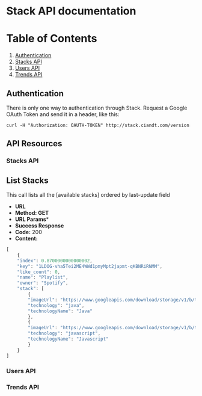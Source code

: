# Stack API documentation

# Table of Contents
1. [Authentication](#authentication)
2. [Stacks API](#stacks-api)
3. [Users API](#users-api)
3. [Trends API](#trends-api)

## Authentication
There is only one way to authentication through Stack. Request a Google OAuth Token and send it in a header, like this:

```console
curl -H "Authorization: OAUTH-TOKEN" http://stack.ciandt.com/version
```

## API Resources

### Stacks API

**List Stacks**
----
This call lists all the [available stacks] ordered by last-update field

* **URL**
* **Method: GET**
* **URL Params***
* **Success Response**
* **Code:** 200 <br />
* **Content:** 
 
```js
[
	{
	"index": 0.8700000000000002,
	"key": "1LDOG-vha5Tei2ME4WWd1pmyMpt2japmt-qKBNRiRNMM",
	"like_count": 0,
	"name": "Playlist",
	"owner": "Spotify",
	"stack": [
		{
		"imageUrl": "https://www.googleapis.com/download/storage/v1/b/tech-gallery-prod/o/java?generation=1453060953626000&alt=media",
		"technology": "java",
		"technologyName": "Java"
		},
		{
		"imageUrl": "https://www.googleapis.com/download/storage/v1/b/tech-gallery-prod/o/javascript?generation=1453211966798000&alt=media",
		"technology": "javascript",
		"technologyName": "Javascript"
		}
	}
]
 ```

### Users API

### Trends API